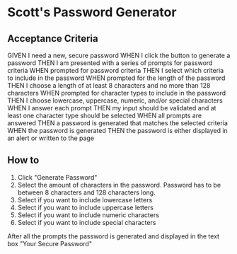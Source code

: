 # Scott's Password Generator

## Acceptance Criteria

GIVEN I need a new, secure password
WHEN I click the button to generate a password
THEN I am presented with a series of prompts for password criteria
WHEN prompted for password criteria
THEN I select which criteria to include in the password
WHEN prompted for the length of the password
THEN I choose a length of at least 8 characters and no more than 128 characters
WHEN prompted for character types to include in the password
THEN I choose lowercase, uppercase, numeric, and/or special characters
WHEN I answer each prompt
THEN my input should be validated and at least one character type should be selected
WHEN all prompts are answered
THEN a password is generated that matches the selected criteria
WHEN the password is generated
THEN the password is either displayed in an alert or written to the page

## How to 

1. Click "Generate Password"
2. Select the amount of characters in the password.  Password has to be between 8 characters and 128 characters long.
3. Select if you want to include lowercase letters
4. Select if you want to include uppercase letters
5. Select if you want to include numeric characters
6. Select if you want to include special characters

After all the prompts the password is generated and displayed in the text box "Your Secure Password"
